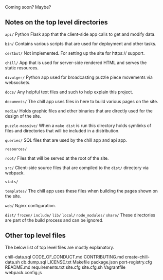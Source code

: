 Coming soon?  Maybe?

## Notes on the top level directories

`api/` Python Flask app that the client-side app calls to get and modify data. 

`bin/` Contains various scripts that are used for deployment and other tasks.

`certbot/` Not implemented.  For setting up the site for https:// support.

`chill/` App that is used for server-side rendered HTML and serves the static
resources.

`divulger/` Python app used for broadcasting puzzle piece movements via
websockets.

`docs/` Any helpful text files and such to help explain this project.

`documents/` The chill app uses files in here to build various pages on the
site.

`media/` Holds graphic files and other binaries that are directly used for the
design of the site.

`puzzle-massive/` When a `make dist` is run this directory holds symlinks of
files and directories that will be included in a distribution.

`queries/` SQL files that are used by the chill app and api app.

`resources/` 

`root/` Files that will be served at the root of the site.

`src/` Client-side source files that are compiled to the `dist/` directory via
webpack.

`stats/` 

`templates/` The chill app uses these files when building the pages shown on the
site.

`web/` Nginx configuration.


`dist/` 
`frozen/` 
`include/` 
`lib/` 
`local/` 
`node_modules/` 
`share/` 
These directories are part of the build process and can be ignored.


## Other top level files

The below list of top level files are mostly explanatory.

chill-data.sql
CODE_OF_CONDUCT.md
CONTRIBUTING.md
create-chill-data.sh
db.dump.sql
LICENSE.txt
Makefile
package.json
port-registry.cfg
README.md
requirements.txt
site.cfg
site.cfg.sh
Vagrantfile
webpack.config.js

